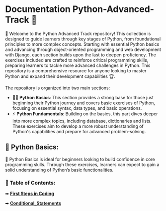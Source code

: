 # Documentation Python-Advanced-Track 🐍

🚀 Welcome to the Python Advanced Track repository! This collection is designed to guide learners through key stages of Python, from foundational principles to more complex concepts. Starting with essential Python basics and advancing through object-oriented programming and web development with Django, each section builds upon the last to deepen proficiency. The exercises included are crafted to reinforce critical programming skills, preparing learners to tackle more advanced challenges in Python. This repository is a comprehensive resource for anyone looking to master Python and expand their development capabilities 🏆.

The repository is organized into two main sections:
- 👨‍💻 **Python Basics**: This section provides a strong base for those just beginning their Python journey and covers basic exercises of Python, focusing on essential syntax, data types, and basic operations.
- ⚡ **Python Fundamentals**: Building on the basics, this part dives deeper into more complex topics, including database, dictionaries and lists. These exercises aim to develop a more robust understanding of Python's capabilities and prepare for advanced problem-solving.

## 📂 Python Basics:
🌱 Python Basics is ideal for beginners looking to build confidence in core programming skills. Through these exercises, learners can expect to gain a solid understanding of Python’s basic functionalities.

### 📌 Table of Contents:
➡ [**First Steps in Coding**](https://github.com/MartinVrb/Python-Advanced-Track/tree/main/01_python_basics/01_first_steps_in_coding_py)

➡ [**Conditional_Statements**](https://github.com/MartinVrb/Python-Advanced-Track/tree/main/01_python_basics/02_conditional_statements_py)
